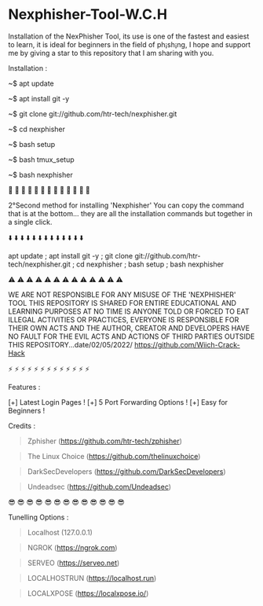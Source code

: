 # Nexphisher-Tool-W.C.H
Installation of the NexPhisher Tool, its use is one
of the fastest and easiest to learn, it is ideal for
beginners in the field of ph¡sh¡ng, I hope and support
me by giving a star to this repository that I am 
sharing with you.

Installation :

~$ apt update

~$ apt install git -y

~$ git clone git://github.com/htr-tech/nexphisher.git

~$ cd nexphisher

~$ bash setup

~$ bash tmux_setup

~$ bash nexphisher

🤖 🤖 🤖 🤖 🤖 🤖 🤖 🤖 🤖 🤖 🤖 🤖 🤖

2°Second method for installing 'Nexphisher'
You can copy the command that is at the bottom...
they are all the installation commands but together
in a single click.

⬇️ ⬇️ ⬇️ ⬇️ ⬇️ ⬇️ ⬇️ ⬇️ ⬇️ ⬇️ ⬇️ ⬇️ ⬇️

apt update ; apt install git -y ; git clone git://github.com/htr-tech/nexphisher.git ; cd nexphisher ; bash setup ; bash nexphisher

⚠️ ⚠️ ⚠️ ⚠️ ⚠️ ⚠️ ⚠️ ⚠️ ⚠️ ⚠️ ⚠️ ⚠️ ⚠️

WE ARE NOT RESPONSIBLE FOR ANY MISUSE OF THE 
'NEXPHISHER' TOOL THIS REPOSITORY IS SHARED
FOR ENTIRE EDUCATIONAL AND LEARNING PURPOSES
AT NO TIME IS ANYONE TOLD OR FORCED TO EAT
ILLEGAL ACTIVITIES OR PRACTICES, EVERYONE
IS RESPONSIBLE FOR THEIR OWN ACTS AND THE AUTHOR,
CREATOR AND DEVELOPERS HAVE NO FAULT FOR THE
EVIL ACTS AND ACTIONS OF THIRD PARTIES OUTSIDE
THIS REPOSITORY...date/02/05/2022/
https://github.com/Wiich-Crack-Hack

⚡ ⚡ ⚡ ⚡ ⚡ ⚡ ⚡ ⚡ ⚡ ⚡ ⚡ ⚡ ⚡

Features :

[+] Latest Login Pages !
[+] 5 Port Forwarding Options !
[+] Easy for Beginners !

Credits :

> Zphisher (https://github.com/htr-tech/zphisher)

> The Linux Choice (https://github.com/thelinuxchoice)

> DarkSecDevelopers (https://github.com/DarkSecDevelopers)

> Undeadsec (https://github.com/Undeadsec)

😎 😎 😎 😎 😎 😎 😎 😎 😎 😎 😎 😎 😎

Tunelling Options :

> Localhost (127.0.0.1)

> NGROK (https://ngrok.com)

> SERVEO (https://serveo.net)

> LOCALHOSTRUN (https://localhost.run)

> LOCALXPOSE (https://localxpose.io/)


